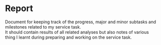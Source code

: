 # Report

Document for keeping track of the progress, major and minor subtasks and milestones related to my service task.  
It should contain results of all related analyses but also notes of various thing I learnt during preparing and working on the service task.
